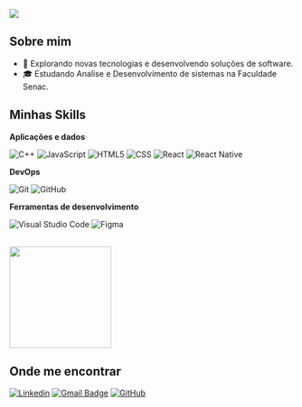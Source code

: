 
![](https://komarev.com/ghpvc/?username=iuricode&color=006bed)

## Sobre mim

- 🤔 Explorando novas tecnologias e desenvolvendo soluções de software.
- 🎓 Estudando Analise e Desenvolvimento de sistemas na Faculdade Senac.

## Minhas Skills

**Aplicações e dados**

![C++](https://img.shields.io/badge/-C++-333333?style=flat&logo=C%2B%2B&logoColor=00599C)
![JavaScript](https://img.shields.io/badge/-JavaScript-333333?style=flat&logo=javascript)
![HTML5](https://img.shields.io/badge/-HTML5-333333?style=flat&logo=HTML5)
![CSS](https://img.shields.io/badge/-CSS-333333?style=flat&logo=CSS3&logoColor=1572B6)
![React](https://img.shields.io/badge/-React-333333?style=flat&logo=react)
![React Native](https://img.shields.io/badge/-React%20Native-333333?style=flat&logo=react)

**DevOps**

![Git](https://img.shields.io/badge/-Git-333333?style=flat&logo=git)
![GitHub](https://img.shields.io/badge/-GitHub-333333?style=flat&logo=github)

**Ferramentas de desenvolvimento**

![Visual Studio Code](https://img.shields.io/badge/-Visual%20Studio%20Code-333333?style=flat&logo=visual-studio-code&logoColor=007ACC)
![Figma](https://img.shields.io/badge/-Figma-333333?style=flat&logo=figma&logoColor=007ACC)

<br/>

<a href="https://github.com/Henrique291103" title="Perfil do Henrique">
  <img height="180em" src="https://github-readme-stats.vercel.app/api?username=Henrique291103&theme=dracula&show_icons=true" />
</a>

## Onde me encontrar

[![Linkedin](https://img.shields.io/badge/-Henrique-blue?style=flat-square&logo=Linkedin&logoColor=white&link=https://www.linkedin.com/in/henrique-andrion-galdino-9aa9a82a8/)](https://www.linkedin.com/in/henrique-andrion-galdino-9aa9a82a8/)
[![Gmail Badge](https://img.shields.io/badge/-henriqueandrion.galdino@email.com-006bed?style=flat-square&logo=Gmail&logoColor=white&link=mailto:henriqueandrion.galdino@gmial.com)](mailto:henriqueandrion.galdino@gmail.com)
[![GitHub](https://img.shields.io/github/followers/iuricode?label=follow&style=social)](https://github.com/Henrique291103)
